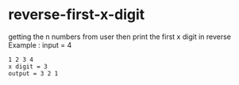 # reverse-first-x-digit
getting the n numbers from user
then print the first x digit in reverse
Example : input = 4

    1 2 3 4
    x digit = 3
    output = 3 2 1
